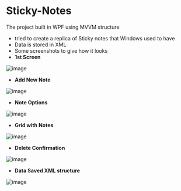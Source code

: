 # Sticky-Notes

The project built in WPF using MVVM structure
- tried to create a replica of Sticky notes that Windows used to have
- Data is stored in XML
- Some screenshots to give how it looks
- **1st Screen**
  
![image](https://github.com/UjjwalSud/Sticky-Notes/assets/6552252/6203265b-5e5d-4fef-a4fb-3530693303ab)

- **Add New Note**
  
![image](https://github.com/UjjwalSud/Sticky-Notes/assets/6552252/038fa819-15d0-4a4b-9ff4-4dcc7a28e0d7)

- **Note Options**

![image](https://github.com/UjjwalSud/Sticky-Notes/assets/6552252/42d36aca-7109-4be2-a45c-84835c43d60c)

- **Grid with Notes**

![image](https://github.com/UjjwalSud/Sticky-Notes/assets/6552252/cd25a079-c367-4846-b71b-96d3e777f4a8)

- **Delete Confirmation**

![image](https://github.com/UjjwalSud/Sticky-Notes/assets/6552252/bbcd88c0-933f-40dc-ae00-2b0ea01710c5)

- **Data Saved XML structure**

![image](https://github.com/UjjwalSud/Sticky-Notes/assets/6552252/ace346f8-15c1-4242-ab80-c3ae56b7262b)


